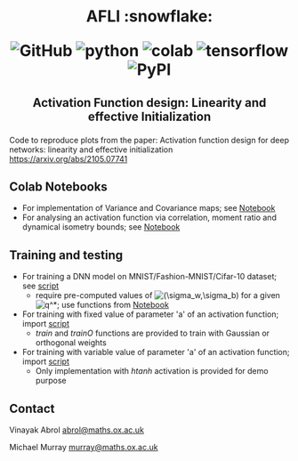 <h1 align="center">
<p>AFLI :snowflake:</p>
<p align="center">
<img alt="GitHub" src="https://img.shields.io/github/license/cross-caps/AFLI?color=green&logo=GNU&logoColor=green">
<img alt="python" src="https://img.shields.io/badge/python-%3E%3D3.6-blue?logo=python">
<img alt="colab" src="https://colab.research.google.com/assets/colab-badge.svg?">
<img alt="tensorflow" src="https://img.shields.io/badge/tensorflow-%3E%3D2.1.0-orange?logo=tensorflow">
<img alt="PyPI" src="https://img.shields.io/badge/release-v1.0-brightgreen?logo=apache&logoColor=brightgreen">
</p>
</h1>
<h2 align="center">
<p>Activation Function design: Linearity and effective Initialization</p>
</h2>


Code to reproduce plots from the paper: 
Activation function design for deep networks: linearity and effective initialization https://arxiv.org/abs/2105.07741


## Colab Notebooks

- For implementation of Variance and Covariance maps; see [Notebook](./Notebook/RTM_theory.ipynb)
- For analysing an activation function via correlation, moment ratio and dynamical isometry bounds; see [Notebook](./Notebook/Figure_Correlation_Moment_Ratio_Bounds.ipynb)


## Training and testing

- For training a DNN model on MNIST/Fashion-MNIST/Cifar-10 dataset; see [script](./scripts/train.py)
  - require pre-computed values of <img src="https://latex.codecogs.com/gif.latex?(\sigma_w,\sigma_b)" title="(\sigma_w,\sigma_b)" /> for a given <img src="https://latex.codecogs.com/gif.latex?q^*" title="q^*" />; use functions from [Notebook](./Notebook/RTM_theory.ipynb) 
- For training with fixed value of parameter 'a' of an activation function; import [script](./scripts/utils_fixed_a.py)
  - *train* and *trainO* functions are provided to train with Gaussian or orthogonal weights 
- For training with variable value of parameter 'a' of an activation function; import [script](./scripts/utils_variable_a.py)
  - Only implementation with *htanh* activation is provided for demo purpose


## Contact 

Vinayak Abrol <abrol@maths.ox.ac.uk>

Michael Murray <murray@maths.ox.ac.uk>
